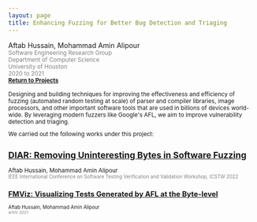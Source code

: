 ```yaml
---
layout: page
title: Enhancing Fuzzing for Better Bug Detection and Triaging
---
```


Aftab Hussain, Mohammad Amin Alipour <small>
<br> <font color="gray">Software Engineering Research Group
<br> Department of Computer Science
<br> University of Houston 
<br> 2020 to 2021</font> 
<br><b><a href="../Projects/index.html#fuzz-enhance-menu">Return to Projects</a></b>

Designing and building techniques for improving the effectiveness and
efficiency of fuzzing (automated random testing at scale) of parser and
compiler libraries, image processors, and other important software tools that
are used in billions of devices world-wide. By leveraging modern fuzzers like
Google's AFL, we aim to improve vulnerability detection and triaging.

We carried out the following works under this project:

## [DIAR: Removing Uninteresting Bytes in Software Fuzzing](../project-diar/index.html) 
Aftab Hussain, Mohammad Amin Alipour <small><font color="gray"> 
<br>IEEE International Conference on Software Testing Verification and Validation Workshop, ICSTW 2022</font> 
<br>

## [FMViz: Visualizing Tests Generated by AFL at the Byte-level](../project-fmviz/index.html) 
Aftab Hussain, Mohammad Amin Alipour <small><font color="gray"> 
<br>arXiv 2021</font> 


